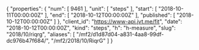 {
  "properties": {
    "num": [
      9461
    ],
    "unit": [
      "steps"
    ],
    "start": [
      "2018-10-11T00:00:00Z"
    ],
    "end": [
      "2018-10-12T00:00:00Z"
    ],
    "published": [
      "2018-10-12T00:00:00Z"
    ]
  },
  "client_id": "https://www-api.jvt.me/fit",
  "date": "2018-10-12T00:00:00Z",
  "kind": "steps",
  "h": "h-measure",
  "slug": "2018/10/riqrg",
  "aliases": [
    "/mf2/d1d87d04-a831-4aa8-99df-dc976b47f684/",
    "/mf2/2018/10/RiqrG"
  ]
}
